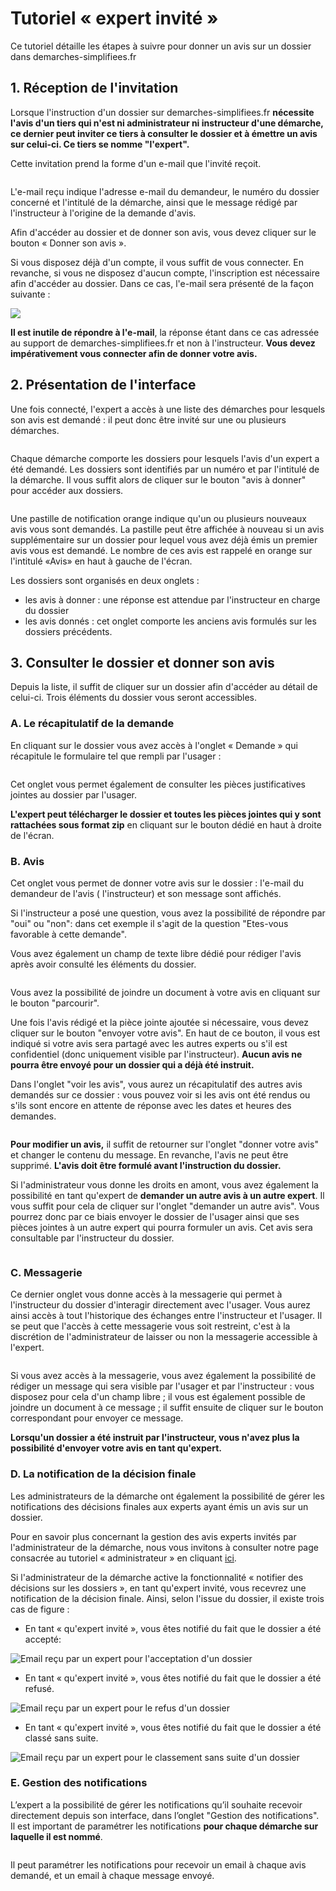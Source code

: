 # Tutoriel « expert invité »

Ce tutoriel détaille les étapes à suivre pour donner un avis sur un dossier dans demarches-simplifiees.fr

## 1. Réception de l'invitation

Lorsque l'instruction d'un dossier sur demarches-simplifiees.fr **nécessite l'avis d'un tiers qui n'est ni administrateur ni instructeur d'une démarche, ce dernier peut inviter ce tiers à consulter le dossier et à émettre un avis sur celui-ci.  Ce tiers se nomme "l'expert".**&#x20;

Cette invitation prend la forme d'un e-mail que l'invité reçoit.&#x20;

<figure><img src="../.gitbook/assets/image (300).png" alt=""><figcaption></figcaption></figure>

L'e-mail reçu indique l'adresse e-mail du demandeur, le numéro du dossier concerné et l'intitulé de la démarche, ainsi que le message rédigé par l'instructeur à l'origine de la demande d'avis.&#x20;

Afin d'accéder au dossier et de donner son avis, vous devez cliquer sur le bouton « Donner son avis ».

Si vous disposez déjà d'un compte, il vous suffit de vous connecter. En revanche, si vous ne disposez d'aucun compte, l'inscription est nécessaire afin d'accéder au dossier. Dans ce cas, l'e-mail sera présenté de la façon suivante :

![](<../.gitbook/assets/image (149).png>)

**Il est inutile de répondre à l'e-mail**, la réponse étant dans ce cas adressée au support de demarches-simplifiees.fr et non à l'instructeur.  **Vous devez impérativement vous connecter afin de donner votre avis.**&#x20;

## 2. Présentation de l'interface

Une fois connecté, l'expert a accès à une liste des démarches pour lesquels son avis est demandé : il peut donc être invité sur une ou plusieurs démarches.&#x20;

<figure><img src="../.gitbook/assets/image (302).png" alt=""><figcaption></figcaption></figure>

Chaque démarche comporte les dossiers pour lesquels l'avis d'un expert a été demandé. Les dossiers sont identifiés par un numéro et par l'intitulé de la démarche. Il vous suffit alors de cliquer sur le bouton "avis à donner" pour accéder aux dossiers.&#x20;

<figure><img src="../.gitbook/assets/image (303).png" alt=""><figcaption></figcaption></figure>

Une pastille de notification orange indique qu'un ou plusieurs nouveaux avis vous sont demandés. La pastille peut être affichée à nouveau si un avis supplémentaire sur un dossier pour lequel vous avez déjà émis un premier avis vous est demandé. Le nombre de ces avis est rappelé en orange sur l'intitulé «Avis» en haut à gauche de l'écran.&#x20;

Les dossiers sont organisés en deux onglets :

* les avis à donner : une réponse est attendue par l'instructeur en charge du dossier
* les avis donnés : cet onglet comporte les anciens avis formulés sur les dossiers précédents.

## 3. Consulter le dossier et donner son avis

Depuis la liste, il suffit de cliquer sur un dossier afin d'accéder au détail de celui-ci. Trois éléments du dossier vous seront accessibles.&#x20;

### A. Le récapitulatif de la demande

En cliquant sur le dossier vous avez accès à l'onglet « Demande » qui récapitule le formulaire tel que rempli par l'usager :

<figure><img src="../.gitbook/assets/image (304).png" alt=""><figcaption></figcaption></figure>



Cet onglet vous permet également de consulter les pièces justificatives jointes au dossier par l'usager.

**L'expert peut télécharger le dossier et toutes les pièces jointes qui y sont rattachées sous format zip** en cliquant sur le bouton dédié en haut à droite de l'écran.&#x20;

### B. Avis

Cet onglet vous permet de donner votre avis sur le dossier : l'e-mail du demandeur de l'avis ( l'instructeur) et son message sont affichés.&#x20;

Si l'instructeur a posé une question, vous avez la possibilité de répondre par "oui" ou "non": dans cet exemple il s'agit de la question "Etes-vous favorable à cette demande".&#x20;

Vous avez également un champ de texte libre dédié pour rédiger l'avis après avoir consulté les éléments du dossier.

<figure><img src="../.gitbook/assets/image (305).png" alt=""><figcaption></figcaption></figure>

Vous avez la possibilité de joindre un document à votre avis en cliquant sur le bouton "parcourir".&#x20;

Une fois l'avis rédigé et la pièce jointe ajoutée si nécessaire, vous devez cliquer sur le bouton "envoyer votre avis". En haut de ce bouton, il vous est indiqué si votre avis sera partagé avec les autres experts ou s'il est confidentiel (donc uniquement visible par l'instructeur). **Aucun avis ne pourra être envoyé pour un dossier qui a déjà été instruit.**

Dans l'onglet "voir les avis", vous aurez un récapitulatif des autres avis demandés sur ce dossier : vous pouvez voir si les avis ont été rendus ou s'ils sont encore en attente de réponse avec les dates et heures des demandes. &#x20;

<figure><img src="../.gitbook/assets/image (306).png" alt=""><figcaption></figcaption></figure>

**Pour modifier un avis,** il suffit de retourner sur l'onglet "donner votre avis" et changer le contenu du message. En revanche, l'avis ne peut être supprimé. **L'avis doit être formulé avant l'instruction du dossier.**&#x20;

Si l'administrateur vous donne les droits en amont, vous avez également la possibilité en tant qu'expert de **demander un autre avis à un autre expert**. Il vous suffit pour cela de cliquer sur l'onglet "demander un autre avis". Vous pourrez donc par ce biais envoyer le dossier de l'usager ainsi que ses pièces jointes à un autre expert qui pourra formuler un avis. Cet avis sera consultable par l'instructeur du dossier.&#x20;

<figure><img src="../.gitbook/assets/image (307).png" alt=""><figcaption></figcaption></figure>

### C. Messagerie&#x20;

Ce dernier onglet vous donne accès à la messagerie qui permet à l'instructeur du dossier d'interagir directement avec l'usager. Vous aurez ainsi accès à tout l'historique des échanges entre l'instructeur et l'usager. Il se peut que l'accès à cette messagerie vous soit restreint, c'est à la discrétion de l'administrateur de laisser ou non la messagerie accessible à l'expert.&#x20;

<figure><img src="../.gitbook/assets/image (308).png" alt=""><figcaption></figcaption></figure>

Si vous avez accès à la messagerie, vous avez également la possibilité de rédiger un message qui sera visible par l'usager et par l'instructeur : vous disposez pour cela d'un champ libre ; il vous est également possible de joindre un document à ce message ; il suffit ensuite de cliquer sur le bouton correspondant pour envoyer ce message.

**Lorsqu'un dossier a été instruit par l'instructeur, vous n'avez plus la possibilité d'envoyer votre avis en tant qu'expert.**&#x20;

### **D. La notification de la décision finale**&#x20;

Les administrateurs de la démarche ont également la possibilité de gérer les notifications des décisions finales aux experts ayant émis un avis sur un dossier.&#x20;

Pour en savoir plus concernant la gestion des avis experts invités par l'administrateur de la démarche, nous vous invitons à consulter notre page consacrée au tutoriel « administrateur » en cliquant [ici](https://doc.demarches-simplifiees.fr/tutoriels/tutoriel-administrateur).

Si l'administrateur de la démarche active la fonctionnalité « notifier des décisions sur les dossiers », en tant qu'expert invité, vous recevrez une notification de la décision finale. Ainsi, selon l'issue du dossier, il existe trois cas de figure :&#x20;

* En tant « qu'expert invité », vous êtes notifié du fait que le dossier a été accepté:&#x20;

![Email reçu par un expert pour l'acceptation d'un dossier](<../.gitbook/assets/image (140).png>)

* En tant « qu'expert invité », vous êtes notifié du fait que le dossier a été refusé.&#x20;

![Email reçu par un expert pour le refus d'un dossier](<../.gitbook/assets/image (247).png>)

* En tant « qu'expert invité », vous êtes notifié du fait que le dossier a été classé sans suite.&#x20;

![Email reçu par un expert pour le classement sans suite d'un dossier](<../.gitbook/assets/image (180).png>)

### E. Gestion des notifications&#x20;

L’expert a la possibilité de gérer les notifications qu’il souhaite recevoir directement depuis son interface, dans l’onglet "Gestion des notifications".\
Il est important de paramétrer les notifications **pour chaque démarche sur laquelle il est nommé**.

<figure><img src="../.gitbook/assets/image (309).png" alt=""><figcaption></figcaption></figure>

Il peut paramétrer les notifications pour recevoir un email à chaque avis demandé, et un email à chaque message envoyé.&#x20;

<figure><img src="../.gitbook/assets/image (310).png" alt=""><figcaption></figcaption></figure>
